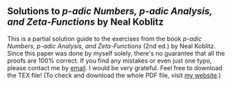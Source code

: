 ## Solutions to *p-adic Numbers, p-adic Analysis, and Zeta-Functions* by Neal Koblitz

This is a partial solution guide to the exercises from the book *p-adic Numbers, p-adic Analysis, and Zeta-Functions* (2nd ed.) by Neal Koblitz. Since this paper was done by myself solely, there's no guarantee that all the proofs are 100% correct. If you find any mistakes or even just one typo, please contact me by <a href="mailto:timo65537@protonmail.com">email</a>. I would be very grateful. Feel free to download the TEX file! (To check and download the whole PDF file, visit [my website](https://timomath.com/en/textbook-solutions/).)
